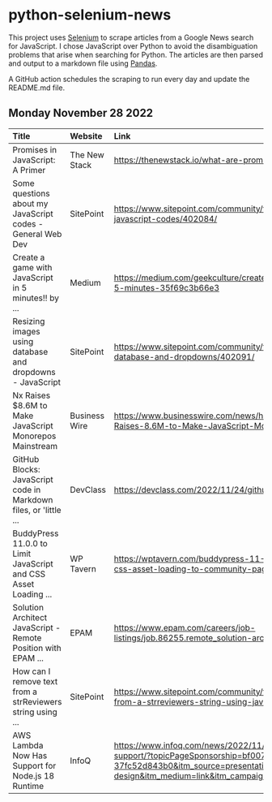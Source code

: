 # python-selenium-news

This project uses [Selenium](https://www.seleniumhq.org/) to scrape articles from a Google News search for JavaScript.
I chose JavaScript over Python to avoid the disambiguation problems that arise when searching for Python.
The articles are then parsed and output to a markdown file using [Pandas](https://pandas.pydata.org/).

A GitHub action schedules the scraping to run every day and update the README.md file.

## Monday November 28 2022


| Title                                                            | Website       | Link                                                                                                                                                                                                                           |
|:-----------------------------------------------------------------|:--------------|:-------------------------------------------------------------------------------------------------------------------------------------------------------------------------------------------------------------------------------|
| Promises in JavaScript: A Primer                                 | The New Stack | https://thenewstack.io/what-are-promises-in-javascript/                                                                                                                                                                        |
| Some questions about my JavaScript codes - General Web Dev       | SitePoint     | https://www.sitepoint.com/community/t/some-questions-about-my-javascript-codes/402084/                                                                                                                                         |
| Create a game with JavaScript in 5 minutes!!  by ...             | Medium        | https://medium.com/geekculture/create-a-game-with-javascript-in-5-minutes-35f69c3b66e3                                                                                                                                         |
| Resizing images using database and dropdowns - JavaScript        | SitePoint     | https://www.sitepoint.com/community/t/resizing-images-using-database-and-dropdowns/402091/                                                                                                                                     |
| Nx Raises $8.6M to Make JavaScript Monorepos Mainstream          | Business Wire | https://www.businesswire.com/news/home/20221121005322/en/Nx-Raises-8.6M-to-Make-JavaScript-Monorepos-Mainstream                                                                                                                |
| GitHub Blocks: JavaScript code in Markdown files, or 'little ... | DevClass      | https://devclass.com/2022/11/24/github-blocks/                                                                                                                                                                                 |
| BuddyPress 11.0.0 to Limit JavaScript and CSS Asset Loading ...  | WP Tavern     | https://wptavern.com/buddypress-11-0-0-to-limit-javascript-and-css-asset-loading-to-community-pages-using-a-filter                                                                                                             |
| Solution Architect JavaScript - Remote Position with EPAM ...    | EPAM          | https://www.epam.com/careers/job-listings/job.86255.remote_solution-architect-javascript                                                                                                                                       |
| How can I remove text from a strReviewers string using ...       | SitePoint     | https://www.sitepoint.com/community/t/how-can-i-remove-text-from-a-strreviewers-string-using-javascript-or-jquery/401611                                                                                                       |
| AWS Lambda Now Has Support for Node.js 18 Runtime                | InfoQ         | https://www.infoq.com/news/2022/11/aws-lambda-nodejs-18-support/?topicPageSponsorship=bf0076d8-0050-4363-ad13-37fc52d843b0&itm_source=presentations_about_architecture-design&itm_medium=link&itm_campaign=architecture-design |